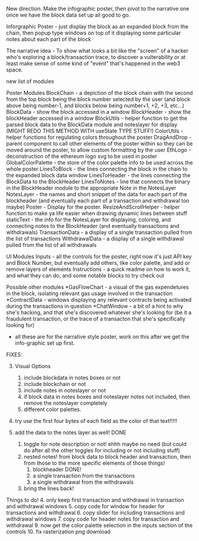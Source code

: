 New direction. Make the infographic poster, then pivot to the narrative one once we have the block data set up all good to go.

Inforgraphic Poster - just display the block as an expanded block from the chain, then popup type windows on top of it displaying some particular notes about each part of the block

The narrative idea - To show what looks a bit like the "screen" of a hacker who's exploring a block/transaction trace, to discover a vulterability or at least make sense of some kind of "event" that's happened in the web3 space.

new list of modules

Poster Modules
BlockChain - a depiction of the block chain with the second from the top block being the block number selected by the user (and block above being number-1, and blocks below being number+1, +2, +3, etc...)
BlockData - show the block accessed in a window
BlockHeader - show the blockHeader accessed in a window
BlockUtils - helper function to get the parsed block data to the BlockData module and noteslayer for display (MIGHT REDO THIS METHOD WITH useState TYPE STUFF!)
ColorUtils - helper functions for regulating colors throughout the poster
DragAndDrop - parent component to call other elements of the poster within so they can be moved around the poster, to allow custom formatting by the user
EthLogo - deconstruction of the ethereum logo svg to be used in poster
GlobalColorPalette - the store of the color palette info to be used across the whole poster
LinesToBlock - the lines connecting the block in the chain to the expanded block data window
LinesToHeader - the lines connecting the BlockData to the BlockHeader
LinesToNotes - line that connects the binary in the BlockHeader module to the appropriate Note in the NotesLayer
NotesLayer - the names and short snippet of the data for each part of the blockheader (and eventually each part of a transaction and withdrawal too maybe)
Poster - Display for the poster.
ResizeAndScrollHelper - helper function to make ya life easier when drawing dynamic lines between stuff
staticText - the info for the NotesLayer for displaying, coloring, and connecting notes to the BlockHeader (and eventually transactions and withdrawals)
TransactionData - a display of a single transaction pulled from the list of transactions
WithdrawalData - a display of a single withdrawal pulled from the list of all withdrawals

UI Modules
Inputs - all the controls for the poster, right now it's just API key and Block Number, but eventually add others, like color palette, and add or remove layers of elements
Instructions - a quick readme on how to work it, and what they can do, and some notable blocks to try check out


Possible other modules
*GasFlowChart - a visual of the gas expendetures in the block, isolating relevant gas usage involved in the transaction
*ContractData - windows displaying any relevant contracts being activated during the transactions in question
*ChatWindow - a bit of a hint to why she's hacking, and that she's discovered whatever she's looking for (be it a fraudulent transaction, or the trace of a transacton that she's specifically looking for)

* all these are for the narrative style poster, work on this after we get the info-graphic set up first.

FIXES:

3. Visual Options
    1. include blockdata in notes boxes or not
    2. include blockchain or not
    3. include notes in noteslayer or not
    4. if block data in notes boxes and noteslayer notes not included, then remove the noteslayer completely
    5. different color palettes.

4. try use the first four bytes of each field as the color of that text!!!!!
5. add the data to the notes layer as well! DONE
    1. toggle for note description or not! ehhh maybe no need (but could do after all the other toggles for including or not including stuff)
    2. nested notes! from block data to block header and transaction, then from those to the more specific elements of those things!
        1. blockheader DONE!
        2. a single transaction from the transactions
        3. a single withdrawal from the withdrawals
    3. bring the lines back!


Things to do!
4. only keep first transaction and withdrawal in transaction and withdrawal windows
5. copy code for window for header for transactions and withdrawal
6. copy slider for including transactions and withdrawal windows
7. copy code for header notes for transaction and withdrawal
9. now get the color palette selection in the inputs section of the controls
10. fix rasterization png download